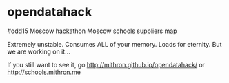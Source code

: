 # opendatahack
#odd15 Moscow hackathon Moscow schools suppliers map

Extremely unstable. Consumes ALL of your memory. Loads for eternity.
But we are working on it...


If you still want to see it, go http://mithron.github.io/opendatahack/ or http://schools.mithron.me

